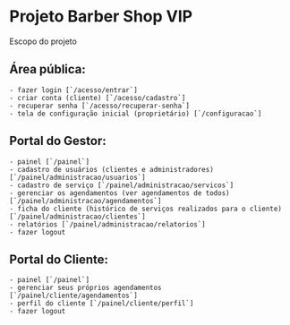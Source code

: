 # Projeto Barber Shop VIP

Escopo do projeto

## Área pública:  
    - fazer login [`/acesso/entrar`]  
    - criar conta (cliente) [`/acesso/cadastro`]  
    - recuperar senha [`/acesso/recuperar-senha`]  
    - tela de configuração inicial (proprietário) [`/configuracao`]  

## Portal do Gestor:  
    - painel [`/painel`]  
    - cadastro de usuários (clientes e administradores) [`/painel/administracao/usuarios`]  
    - cadastro de serviço [`/painel/administracao/servicos`]  
    - gerenciar os agendamentos (ver agendamentos de todos) [`/painel/administracao/agendamentos`]  
    - ficha do cliente (histórico de serviços realizados para o cliente) [`/painel/administracao/clientes`]  
    - relatórios [`/painel/administracao/relatorios`]  
    - fazer logout

## Portal do Cliente:  
    - painel [`/painel`]  
    - gerenciar seus próprios agendamentos [`/painel/cliente/agendamentos`]  
    - perfil do cliente [`/painel/cliente/perfil`]  
    - fazer logout  
